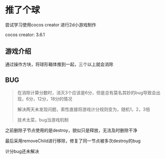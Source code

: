 # 推了个球

尝试学习使用cocos creator 进行2d小游戏制作

cocos creator: 3.6.1

## 游戏介绍

通过操作方块，将球形箱体推到一起，三个以上就会消除



## BUG

> 在消除计算分数时，消灭3个应该是6分，但是总有莫名其妙的bug导致会出现，6分，12分，18分的情况
>
> 解决两天未发现问题，索性直接将游戏计分规则变为，随机1，2，3倍
>
> 技术太菜，bug当游戏机制

之前删除子节点使用的是destroy，貌似只是释放，无法及时删除干净

最后采用removeChild进行移除，修复了同一节点被多次destroy的bug

计分bug还未解决